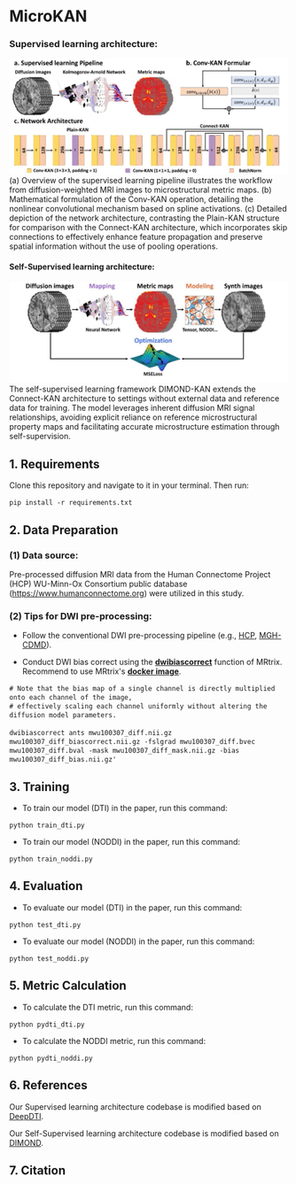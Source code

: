 # MicroKAN

### Supervised learning architecture:
![supervised](img/supervised.png)
(a) Overview of the supervised learning pipeline illustrates the workflow from diffusion-weighted MRI images to microstructural metric maps. (b) Mathematical formulation of the Conv-KAN operation, detailing the nonlinear convolutional mechanism based on spline activations. (c) Detailed depiction of the network architecture, contrasting the Plain-KAN structure for comparison with the Connect-KAN architecture, which incorporates skip connections to effectively enhance feature propagation and preserve spatial information without the use of pooling operations.

#### Self-Supervised learning architecture:
![self-supervised](img/self-supervised.png)
The self-supervised learning framework DIMOND-KAN extends the Connect-KAN architecture to settings without external data and reference data for training. The model leverages inherent diffusion MRI signal relationships, avoiding explicit reliance on reference microstructural property maps and facilitating accurate microstructure estimation through self-supervision.


## 1. Requirements
Clone this repository and navigate to it in your terminal. Then run:
```
pip install -r requirements.txt
```

## 2. Data Preparation
### **(1) Data source:**
Pre-processed diffusion MRI data from the Human Connectome Project (HCP) WU-Minn-Ox Consortium public database (https://www.humanconnectome.org) were utilized in this study.

### **(2) Tips for DWI pre-processing:**
- Follow the conventional DWI pre-processing pipeline (e.g., [HCP](https://www.humanconnectome.org), [MGH-CDMD](https://doi.org/10.1038/s41597-021-01092-6)).

- Conduct DWI bias correct using the **[dwibiascorrect](https://mrtrix.readthedocs.io/en/dev/reference/commands/dwibiascorrect.html)** function of MRtrix. Recommend to use MRtrix's **[docker image](https://mrtrix.readthedocs.io/en/dev/installation/using_containers.html)**.
```
# Note that the bias map of a single channel is directly multiplied onto each channel of the image,
# effectively scaling each channel uniformly without altering the diffusion model parameters. 

dwibiascorrect ants mwu100307_diff.nii.gz mwu100307_diff_biascorrect.nii.gz -fslgrad mwu100307_diff.bvec mwu100307_diff.bval -mask mwu100307_diff_mask.nii.gz -bias mwu100307_diff_bias.nii.gz'
```

## 3. Training
- To train our model (DTI) in the paper, run this command:
```
python train_dti.py
```

- To train our model (NODDI) in the paper, run this command:
```
python train_noddi.py
```

## 4. Evaluation
- To evaluate our model (DTI) in the paper, run this command:
```
python test_dti.py
```

- To evaluate our model (NODDI) in the paper, run this command:
```
python test_noddi.py
```

## 5. Metric Calculation
- To calculate the DTI metric, run this command:
```
python pydti_dti.py
```

- To calculate the NODDI metric, run this command:
```
python pydti_noddi.py
```

## 6. References
Our Supervised learning architecture codebase is modified based on [DeepDTI](https://github.com/qiyuantian/DeepDTI).

Our Self-Supervised learning architecture codebase is modified based on [DIMOND](https://github.com/Lthinker/DIMOND).

## 7. Citation
```

```
